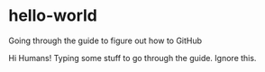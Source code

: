 # hello-world
Going through the guide to figure out how to GitHub


Hi Humans!
Typing some stuff to go through the guide. Ignore this. 
